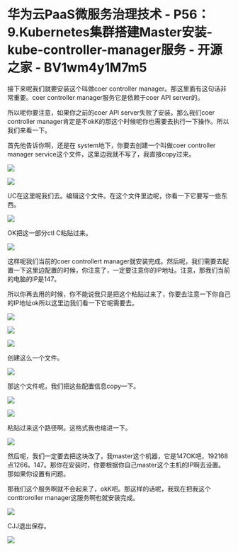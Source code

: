 # 华为云PaaS微服务治理技术 - P56：9.Kubernetes集群搭建Master安装-kube-controller-manager服务 - 开源之家 - BV1wm4y1M7m5

接下来呢我们就要安装这个叫做coer controller manager。那这里面有这句话非常重要。coer controller manager服务它是依赖于coer API server的。

所以呢你要注意，如果你之前的coer API server失败了安装。那么我们coer controller manager肯定是不okK的那这个时候呢你也需要去执行一下操作。所以我们来看一下。

首先他告诉你啊，还是在 system地下，你要去创建一个叫做coer controller manager service这个文件，这里边我就不写了，我直接copy过来。



![](img/1c3d58e29911a29b64ece09ea59ecf1c_1.png)

![](img/1c3d58e29911a29b64ece09ea59ecf1c_2.png)

UC在这里呢我们去。编辑这个文件。在这个文件里边呢，你看一下它要写一些东西。

![](img/1c3d58e29911a29b64ece09ea59ecf1c_4.png)

OK把这一部分ctl C粘贴过来。

![](img/1c3d58e29911a29b64ece09ea59ecf1c_6.png)

这样呢我们当前的coer controllert manager就安装完成。然后呢，我们需要去配置一下这里边配置的时候，你注意了，一定要注意你的IP地址。注意，那我们当前的电脑的IP是147。

所以你再去用的时候，你不能说我只是把这个粘贴过来了，你要去注意一下你自己的IP地址ok所以这里边我们看一下它呢需要去。



![](img/1c3d58e29911a29b64ece09ea59ecf1c_8.png)

![](img/1c3d58e29911a29b64ece09ea59ecf1c_9.png)

![](img/1c3d58e29911a29b64ece09ea59ecf1c_10.png)

创建这么一个文件。

![](img/1c3d58e29911a29b64ece09ea59ecf1c_12.png)

那这个文件呢，我们把这些配置信息copy一下。

![](img/1c3d58e29911a29b64ece09ea59ecf1c_14.png)

![](img/1c3d58e29911a29b64ece09ea59ecf1c_15.png)

粘贴过来这个路径啊。这格式我也缩进一下。

![](img/1c3d58e29911a29b64ece09ea59ecf1c_17.png)

然后呢，我们一定要去把这块改了，我master这个机器，它是147OK吧，192168点1266。147。那你在安装时，你要根据你自己master这个主机的IP啊去设置。那如果你设置有问题。

那我们这个服务啊就不会起来了，okK吧。那这样的话呢，我现在把我这个conttroroller manager这服务啊也就安装完成。



![](img/1c3d58e29911a29b64ece09ea59ecf1c_19.png)

CJJ退出保存。

![](img/1c3d58e29911a29b64ece09ea59ecf1c_21.png)